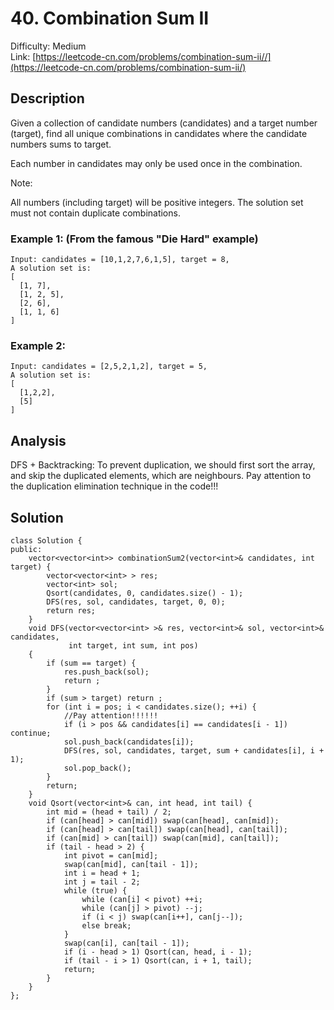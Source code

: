 # 40. Combination Sum II
Difficulty: Medium  
Link: [https://leetcode-cn.com/problems/combination-sum-ii//](https://leetcode-cn.com/problems/combination-sum-ii/)
## Description
Given a collection of candidate numbers (candidates) and a target number (target), find all unique combinations in candidates where the candidate numbers sums to target.

Each number in candidates may only be used once in the combination.

Note:

All numbers (including target) will be positive integers.
The solution set must not contain duplicate combinations.  
### Example 1: (From the famous "Die Hard" example)
``` 
Input: candidates = [10,1,2,7,6,1,5], target = 8,
A solution set is:
[
  [1, 7],
  [1, 2, 5],
  [2, 6],
  [1, 1, 6]
]
```
### Example 2:
```
Input: candidates = [2,5,2,1,2], target = 5,
A solution set is:
[
  [1,2,2],
  [5]
]
```
## Analysis
DFS + Backtracking: To prevent duplication, we should first sort the array, and skip the duplicated elements, which are neighbours. Pay attention to the duplication elimination technique in the code!!!
 
## Solution
```
class Solution {
public:
    vector<vector<int>> combinationSum2(vector<int>& candidates, int target) {
        vector<vector<int> > res;
        vector<int> sol;
        Qsort(candidates, 0, candidates.size() - 1);
        DFS(res, sol, candidates, target, 0, 0);
        return res;
    }
    void DFS(vector<vector<int> >& res, vector<int>& sol, vector<int>& candidates, 
             int target, int sum, int pos) 
    {
        if (sum == target) {
            res.push_back(sol);
            return ;
        }
        if (sum > target) return ;
        for (int i = pos; i < candidates.size(); ++i) {
            //Pay attention!!!!!!
            if (i > pos && candidates[i] == candidates[i - 1]) continue;
            sol.push_back(candidates[i]);
            DFS(res, sol, candidates, target, sum + candidates[i], i + 1);
            sol.pop_back();
        }   
        return;
    }
    void Qsort(vector<int>& can, int head, int tail) {
        int mid = (head + tail) / 2;
        if (can[head] > can[mid]) swap(can[head], can[mid]);
        if (can[head] > can[tail]) swap(can[head], can[tail]);
        if (can[mid] > can[tail]) swap(can[mid], can[tail]);
        if (tail - head > 2) {
            int pivot = can[mid];
            swap(can[mid], can[tail - 1]);
            int i = head + 1;
            int j = tail - 2;
            while (true) {
                while (can[i] < pivot) ++i;
                while (can[j] > pivot) --j;
                if (i < j) swap(can[i++], can[j--]);
                else break;
            }
            swap(can[i], can[tail - 1]);
            if (i - head > 1) Qsort(can, head, i - 1);
            if (tail - i > 1) Qsort(can, i + 1, tail);
            return;
        }
    }
};
```
